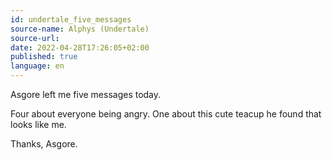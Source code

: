 ```yaml
---
id: undertale_five_messages
source-name: Alphys (Undertale)
source-url:
date: 2022-04-28T17:26:05+02:00
published: true
language: en
---
```


Asgore left me five messages today.

Four about everyone being angry. One about this cute teacup he found that looks like me.

Thanks, Asgore.

